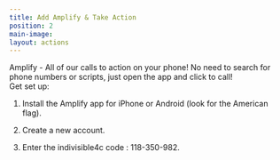 ```yaml
---
title: Add Amplify & Take Action
position: 2
main-image: 
layout: actions
---
```


Amplify - All of our calls to action on your phone! No need to search for phone numbers or scripts, just open the app and click to call!
<br>
Get set up:
1. Install the Amplify app for iPhone or Android (look for the American flag).

2. Create a new account.

3. Enter the indivisible4c code : 118-350-982.
<br>
<div class="AW-Form-1840326786"></div>
<script type="text/javascript">(function(d, s, id) {
    var js, fjs = d.getElementsByTagName(s)[0];
    if (d.getElementById(id)) return;
    js = d.createElement(s); js.id = id;
    js.src = "//forms.aweber.com/form/86/1840326786.js";
    fjs.parentNode.insertBefore(js, fjs);
    }(document, "script", "aweber-wjs-i4u7f9vvb"));
</script>